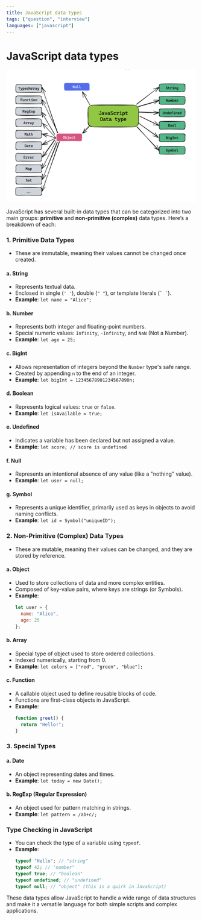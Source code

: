```yaml
---
title: JavaScript data types
tags: ["question", "interview"]
languages: ["javascript"]
---
```


# JavaScript data types

![JavaScript data types](https://raw.githubusercontent.com/AndersDeath/holy-theory/main/images/javascript-data-types.png)

JavaScript has several built-in data types that can be categorized into two main groups: **primitive** and **non-primitive (complex)** data types. Here’s a breakdown of each:

### 1. **Primitive Data Types**
   - These are immutable, meaning their values cannot be changed once created.

   #### a. **String**
   - Represents textual data.
   - Enclosed in single (`' '`), double (`" "`), or template literals (`` ` ` ``).
   - **Example**: `let name = "Alice";`

   #### b. **Number**
   - Represents both integer and floating-point numbers.
   - Special numeric values: `Infinity`, `-Infinity`, and `NaN` (Not a Number).
   - **Example**: `let age = 25;`

   #### c. **BigInt**
   - Allows representation of integers beyond the `Number` type's safe range.
   - Created by appending `n` to the end of an integer.
   - **Example**: `let bigInt = 12345678901234567890n;`

   #### d. **Boolean**
   - Represents logical values: `true` or `false`.
   - **Example**: `let isAvailable = true;`

   #### e. **Undefined**
   - Indicates a variable has been declared but not assigned a value.
   - **Example**: `let score; // score is undefined`

   #### f. **Null**
   - Represents an intentional absence of any value (like a "nothing" value).
   - **Example**: `let user = null;`

   #### g. **Symbol**
   - Represents a unique identifier, primarily used as keys in objects to avoid naming conflicts.
   - **Example**: `let id = Symbol("uniqueID");`

### 2. **Non-Primitive (Complex) Data Types**
   - These are mutable, meaning their values can be changed, and they are stored by reference.

   #### a. **Object**
   - Used to store collections of data and more complex entities.
   - Composed of key-value pairs, where keys are strings (or Symbols).
   - **Example**: 
     ```javascript
     let user = {
       name: "Alice",
       age: 25
     };
     ```

   #### b. **Array**
   - Special type of object used to store ordered collections.
   - Indexed numerically, starting from 0.
   - **Example**: `let colors = ["red", "green", "blue"];`

   #### c. **Function**
   - A callable object used to define reusable blocks of code.
   - Functions are first-class objects in JavaScript.
   - **Example**:
     ```javascript
     function greet() {
       return "Hello!";
     }
     ```

### 3. **Special Types**

   #### a. **Date**
   - An object representing dates and times.
   - **Example**: `let today = new Date();`

   #### b. **RegExp (Regular Expression)**
   - An object used for pattern matching in strings.
   - **Example**: `let pattern = /ab+c/;`

### Type Checking in JavaScript
- You can check the type of a variable using `typeof`.
- **Example**:
  ```javascript
  typeof "Hello"; // "string"
  typeof 42; // "number"
  typeof true; // "boolean"
  typeof undefined; // "undefined"
  typeof null; // "object" (this is a quirk in JavaScript)
  ```

These data types allow JavaScript to handle a wide range of data structures and make it a versatile language for both simple scripts and complex applications.